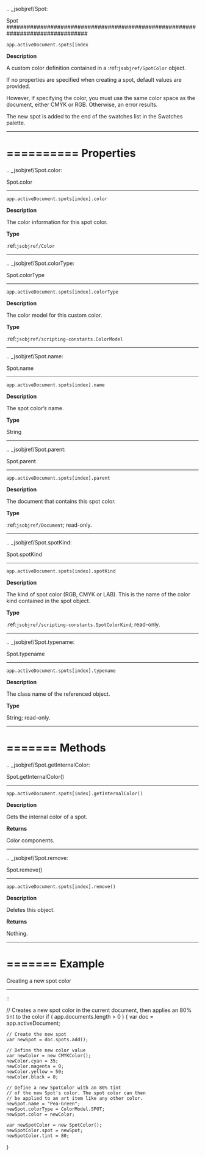 .. _jsobjref/Spot:

Spot
################################################################################

``app.activeDocument.spots[index``

**Description**

A custom color definition contained in a :ref:`jsobjref/SpotColor` object.

If no properties are specified when creating a spot, default values are provided.

However, if specifying the color, you must use the same color space as the document, either CMYK or RGB. Otherwise, an error results.

The new spot is added to the end of the swatches list in the Swatches palette.

----

==========
Properties
==========

.. _jsobjref/Spot.color:

Spot.color
********************************************************************************

``app.activeDocument.spots[index].color``

**Description**

The color information for this spot color.

**Type**

:ref:`jsobjref/Color`

----

.. _jsobjref/Spot.colorType:

Spot.colorType
********************************************************************************

``app.activeDocument.spots[index].colorType``

**Description**

The color model for this custom color.

**Type**

:ref:`jsobjref/scripting-constants.ColorModel`

----

.. _jsobjref/Spot.name:

Spot.name
********************************************************************************

``app.activeDocument.spots[index].name``

**Description**

The spot color’s name.

**Type**

String

----

.. _jsobjref/Spot.parent:

Spot.parent
********************************************************************************

``app.activeDocument.spots[index].parent``

**Description**

The document that contains this spot color.

**Type**

:ref:`jsobjref/Document`; read-only.

----

.. _jsobjref/Spot.spotKind:

Spot.spotKind
********************************************************************************

``app.activeDocument.spots[index].spotKind``

**Description**

The kind of spot color (RGB, CMYK or LAB). This is the name of the color kind contained in the spot object.

**Type**

:ref:`jsobjref/scripting-constants.SpotColorKind`; read-only.

----

.. _jsobjref/Spot.typename:

Spot.typename
********************************************************************************

``app.activeDocument.spots[index].typename``

**Description**

The class name of the referenced object.

**Type**

String; read-only.

----

=======
Methods
=======

.. _jsobjref/Spot.getInternalColor:

Spot.getInternalColor()
********************************************************************************

``app.activeDocument.spots[index].getInternalColor()``

**Description**

Gets the internal color of a spot.

**Returns**

Color components.

----

.. _jsobjref/Spot.remove:

Spot.remove()
********************************************************************************

``app.activeDocument.spots[index].remove()``

**Description**

Deletes this object.

**Returns**

Nothing.

----

=======
Example
=======

Creating a new spot color
********************************************************************************

::

  // Creates a new spot color in the current document, then applies an 80% tint to the color
  if ( app.documents.length > 0 ) {
    var doc = app.activeDocument;

    // Create the new spot
    var newSpot = doc.spots.add();

    // Define the new color value
    var newColor = new CMYKColor();
    newColor.cyan = 35;
    newColor.magenta = 0;
    newColor.yellow = 50;
    newColor.black = 0;

    // Define a new SpotColor with an 80% tint
    // of the new Spot's color. The spot color can then
    // be applied to an art item like any other color.
    newSpot.name = "Pea-Green";
    newSpot.colorType = ColorModel.SPOT;
    newSpot.color = newColor;

    var newSpotColor = new SpotColor();
    newSpotColor.spot = newSpot;
    newSpotColor.tint = 80;
  }

